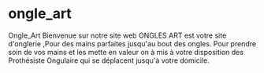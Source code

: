 # ongle_art

Ongle_Art
Bienvenue sur notre site web ONGLES ART est votre site d'onglerie ,Pour des mains parfaites jusqu'au bout des ongles. Pour prendre soin de vos mains et les mette en valeur on à mis à votre disposition des Prothésiste Ongulaire qui se déplacent jusqu'à votre domicile.
